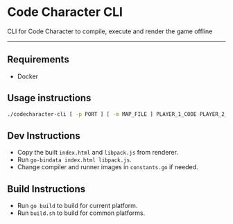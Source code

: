 # Code Character CLI

CLI for Code Character to compile, execute and render the game offline

-------------------------------------------

## Requirements
- Docker

## Usage instructions

```bash
./codecharacter-cli [ -p PORT ] [ -m MAP_FILE ] PLAYER_1_CODE PLAYER_2_CODE
```

## Dev Instructions
- Copy the built `index.html` and `libpack.js` from renderer.
- Run `go-bindata index.html libpack.js`.
- Change compiler and runner images in `constants.go` if needed.

## Build Instructions
- Run `go build` to build for current platform.
- Run `build.sh` to build for common platforms.
